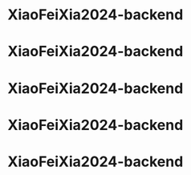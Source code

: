 # XiaoFeiXia2024-backend
# XiaoFeiXia2024-backend
# XiaoFeiXia2024-backend
# XiaoFeiXia2024-backend
# XiaoFeiXia2024-backend
